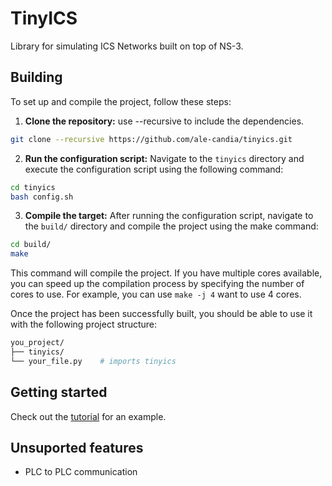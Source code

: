 # TinyICS

Library for simulating ICS Networks built on top of NS-3.

## Building

To set up and compile the project, follow these steps:

1. **Clone the repository:** use --recursive to include the dependencies.
```sh
git clone --recursive https://github.com/ale-candia/tinyics.git
```

2. **Run the configuration script:** Navigate to the `tinyics` directory and execute the configuration script using the following command:
```sh
cd tinyics
bash config.sh
```

3. **Compile the target:** After running the configuration script, navigate to the `build/` directory and compile the project using the make command:
```sh
cd build/
make
```
This command will compile the project. If you have multiple cores available, you can speed up the compilation process by specifying the number of cores to use. For example, you can use `make -j 4` want to use 4 cores.

Once the project has been successfully built, you should be able to use it with the following project structure:
```sh
you_project/
├── tinyics/
└── your_file.py    # imports tinyics
```

## Getting started

Check out the [tutorial](docs/tutorial.md) for an example.

## Unsuported features

- PLC to PLC communication
